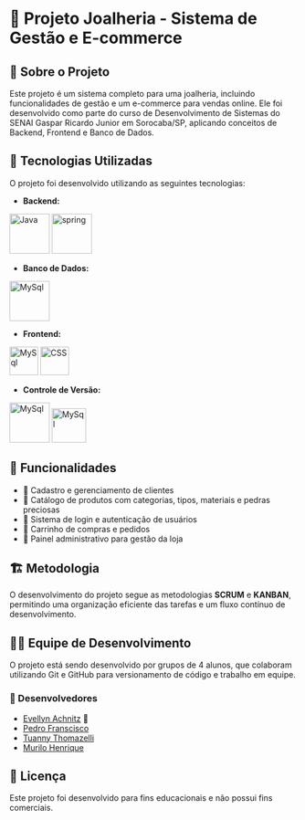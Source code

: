 # 💎 Projeto Joalheria - Sistema de Gestão e E-commerce

## 📌 Sobre o Projeto

Este projeto é um sistema completo para uma joalheria, incluindo funcionalidades de gestão e um e-commerce para vendas online. Ele foi desenvolvido como parte do curso de Desenvolvimento de Sistemas do SENAI Gaspar Ricardo Junior em Sorocaba/SP, aplicando conceitos de Backend, Frontend e Banco de Dados.

## 🚀 Tecnologias Utilizadas

O projeto foi desenvolvido utilizando as seguintes tecnologias:


- **Backend:** 

<img alt="Java" width="70" src="https://cdn.jsdelivr.net/gh/devicons/devicon@latest/icons/java/java-original-wordmark.svg"> <img alt="spring" width="70" src="https://cdn.jsdelivr.net/gh/devicons/devicon@latest/icons/spring/spring-original-wordmark.svg">

- **Banco de Dados:** 

<img alt="MySql" width="70" src="https://cdn.jsdelivr.net/gh/devicons/devicon@latest/icons/mysql/mysql-original-wordmark.svg" />
            
- **Frontend:**

<img alt="MySql" width="50" src="https://cdn.jsdelivr.net/gh/devicons/devicon@latest/icons/html5/html5-original-wordmark.svg" /> <img alt="CSS" width="50" src="https://cdn.jsdelivr.net/gh/devicons/devicon@latest/icons/css3/css3-original-wordmark.svg"/>  

- **Controle de Versão:** 

<img alt="MySql" width="70" src="https://cdn.jsdelivr.net/gh/devicons/devicon@latest/icons/git/git-original-wordmark.svg" /> <img alt="MySql" width="60" src="https://cdn.jsdelivr.net/gh/devicons/devicon@latest/icons/github/github-original-wordmark.svg"/>

## 🔧 Funcionalidades

- 📌 Cadastro e gerenciamento de clientes   
- 📌 Catálogo de produtos com categorias, tipos, materiais e pedras preciosas  
- 📌 Sistema de login e autenticação de usuários  
- 📌 Carrinho de compras e pedidos  
- 📌 Painel administrativo para gestão da loja  

## 🏗 Metodologia

O desenvolvimento do projeto segue as metodologias **SCRUM** e **KANBAN**, permitindo uma organização eficiente das tarefas e um fluxo contínuo de desenvolvimento.

## 👨‍💻 Equipe de Desenvolvimento

O projeto está sendo desenvolvido por grupos de 4 alunos, que colaboram utilizando Git e GitHub para versionamento de código e trabalho em equipe.

### 🚀 Desenvolvedores  

- [Evellyn Achnitz](https://github.com/EveAchnitz) 👑  
- [Pedro Franscisco](https://github.com/pedrinpz)  
- [Tuanny Thomazelli](https://github.com/TuannyThomazelli)  
- [Murilo Henrique](https://github.com/murilohwz)  



## 📜 Licença
Este projeto foi desenvolvido para fins educacionais e não possui fins comerciais.